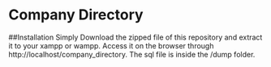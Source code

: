 # Company  Directory
##Installation
    Simply Download the zipped file of this repository and extract it to your xampp or wampp.
    Access it on the browser through  http://localhost/company_directory.
    The sql file is inside the /dump folder.
